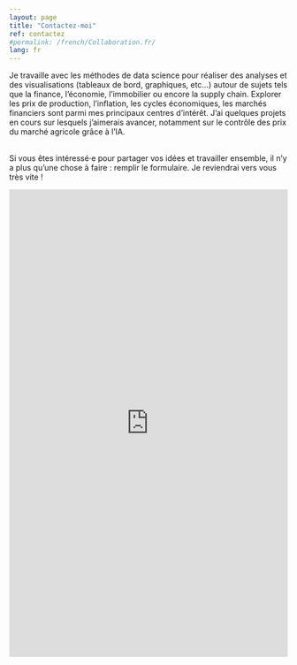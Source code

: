 ```yaml
---
layout: page
title: "Contactez-moi"
ref: contactez
#permalink: /french/Collaboration.fr/
lang: fr
---
```


Je travaille avec les méthodes de data science pour réaliser des analyses et des visualisations (tableaux de bord, graphiques, etc…) autour de sujets tels que la finance, l’économie, l’immobilier ou encore la supply chain. Explorer les prix de production, l’inflation, les cycles économiques, les marchés financiers sont parmi mes principaux centres d’intérêt.  J’ai quelques projets en cours sur lesquels j’aimerais avancer, notamment sur le contrôle des prix du marché agricole grâce à l’IA.
<br><br>

Si vous êtes  intéressé·e pour partager vos idées et travailler ensemble, il n’y a plus qu’une chose à faire : remplir le formulaire. Je reviendrai vers vous très vite !

<iframe src="https://docs.google.com/forms/d/e/1FAIpQLScwvX_F7xEhD3hq3rT9qF_B0_E8LAsREGq7IQ44h0mbFW7hkw/viewform?embedded=true" width="100%" height="846" frameborder="0" marginheight="0" marginwidth="0">Loading...</iframe>
